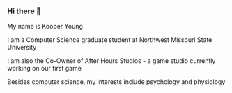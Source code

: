 ### Hi there 👋
My name is Kooper Young

I am a Computer Science graduate student at Northwest Missouri State University

I am also the Co-Owner of After Hours Studios - a game studio currently working on our first game

Besides computer science, my interests include psychology and physiology
